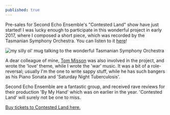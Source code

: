 ```yaml
---
published: true
---
```

Pre-sales for Second Echo Ensemble's "Contested Land" show have just started! I was lucky enough to participate in this wonderful project in early 2017, where I composed a short piece, which was recorded by the Tasmanian Symphony Orchestra. You can listen to it [here](https://soundcloud.com/user-427073505/the-contest-by-rhys-gray)!

![my silly ol' mug talking to the wonderful Tasmanian Symphony Orchestra]({{site.baseurl}}/assets/img/075A8588.jpg)



A dear colleague of mine, [Tom Misson](https://www.facebook.com/tjmisson/) was also involved in the project, and wrote the 'love' theme, while I wrote the 'war' music. It was a bit of a role-reversal; usually I'm the one to write sappy stuff, while he has such bangers as his Piano Sonata and 'Saturday Night Tuberculosis'.

Second Echo Ensemble are a fantastic group, and received rave reviews for their production 'By My Hand' which was on earlier in the year. 'Contested Land' will surely not be one to miss.

[Buy tickets to Contested Land here.](https://events.ticketbooth.com.au/event/contested-land)
